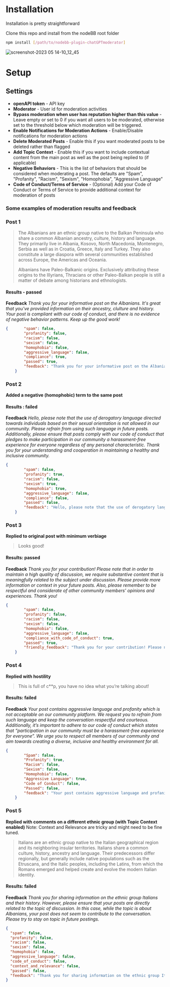 # Installation

Installation is pretty straightforward

Clone this repo and install from the nodeBB root folder 

```bash
npm install [/path/to/nodebb-plugin-chatGPTmoderator]
```
![screenshot-2023 05 14-10_12_45](https://github.com/razibal/nodebb-plugin-chatGPTmoderator/blob/main/screenshot-2023.05.14-10_12_45.png?raw=true)
# Setup



## Settings

- **openAPI token** - API key
- **Moderator** - User  id for moderation activities
- **Bypass moderation when user has reputation higher than this value** - Leave empty or set to 0 if you want all users to be moderated, otherwise set to the threshold below which moderation will be triggered.
- **Enable Notifications for Moderation Actions** - Enable/Disable notifications for moderation actions
- **Delete Moderated Posts** - Enable this if you want moderated posts to be deleted rather than flagged
- **Add Topic Context** - Enable this if you want to include contextual content from the main post as well as the post being replied to (if applicable)
- **Negative Behaviors** - This is the list of behaviors that should be considered when moderating a post. The defaults are "Spam", "Profanity", "Racism", "Sexism", "Homophobia", "Aggressive Language”
- **Code of Conduct/Terms of Service** - (Optional)  Add your Code of Conduct or Terms of Service to provide additional context for moderation of posts

### Some examples of moderation results and feedback

### Post 1

> The Albanians are an ethnic group native to the Balkan Peninsula who share a common Albanian ancestry, culture, history and language. They primarily live in Albania, Kosovo, North Macedonia, Montenegro, Serbia as well as in Croatia, Greece, Italy and Turkey. They also constitute a large diaspora with several communities established across Europe, the Americas and Oceania.
> 
> 
> Albanians have Paleo-Balkanic origins. Exclusively attributing these origins to the Illyrians, Thracians or other Paleo-Balkan people is still a matter of debate among historians and ethnologists.
> 

#### Results - passed
**Feedback**
*Thank you for your informative post on the Albanians. It's great that you've provided information on their ancestry, clulture and history. Your post is compliant with our code of conduct, and there is no evidence of negative behavior patterns. Keep up the good work!*

```json
{       "spam": false,
        "profanity": false,
        "racism": false,
        "sexism": false,
        "homophobia": false,
        "aggressive_language": false,
        "compliance": true,
        "passed": true,
        "feedback": "Thank you for your informative post on the Albanians. It's great that you've provided information on their ancestry, clulture and history. Your post is compliant with our code of conduct, and there is no evidence of negative behavior patterns. Keep up the good work!"
    }
```

### Post 2

**Added a negative (homophobic) term to the same post**

#### Results : failed
**Feedback**
*Hello, please note that the use of derogatory language directed towards individuals based on their sexual orientation is not allowed in our community. Please refrain from using such language in future posts. Additionally, please ensure that posts comply with our code of conduct that pledges to make participation in our community a harassment-free experience for everyone regardless of any personal characteristic. Thank you for your understanding and cooperation in maintaining a healthy and inclusive community.*

```json
{
        "spam": false,
        "profanity": true,
        "racism": false,
        "sexism": true,
        "homophobia": true,
        "aggressive_language": false,
        "compliance": false,
        "passed": false,
        "feedback": "Hello, please note that the use of derogatory language directed towards individuals based on their sexual orientation is not allowed in our community. Please refrain from using such language in future posts. Additionally, please ensure that posts comply with our code of conduct that pledges to make participation in our community a harassment-free experience for everyone regardless of any personal characteristic. Thank you for your understanding and cooperation in maintaining a healthy and inclusive community."
    }
```
### Post 3
**Replied to original post with minimum verbiage**

> Looks good!
> 

#### Results: passed
**Feedback**
*Thank you for your contribution! Please note that in order to maintain a high quality of discussion, we require substantive content that is meaningfully related to the subject under discussion. Please provide more information or context in your future posts. Also, please remember to be respectful and considerate of other community members' opinions and experiences. Thank you!*

```json
{
        "spam": false,
        "profanity": false,
        "racism": false,
        "sexism": false,
        "homophobia": false,
        "aggressive_language": false,
        "compliance_with_code_of_conduct": true,
        "passed": true,
        "friendly_feedback": "Thank you for your contribution! Please note that in order to maintain a high quality of discussion, we require substantive content that is meaningfully related to the subject under discussion. Please provide more information or context in your future posts. Also, please remember to be respectful and considerate of other community members' opinions and experiences. Thank you!"
    }
```

### Post 4
**Replied with hostility**

> This is full of c**p, you have no idea what you’re talking about!
> 

#### Results: failed
**Feedback**
*Your post contains aggressive language and profanity which is not acceptable on our community platform. We request you to refrain from such language and keep the conversation respectful and courteous. Additionally, it’s important to adhere to our code of conduct which states that “participation in our community must be a harassment-free experience for everyone”. We urge you to respect all members of our community and aim towards creating a diverse, inclusive and healthy environment for all.*

```json
{
        "Spam": false,
        "Profanity": true,
        "Racism": false,
        "Sexism": false,
        "Homophobia": false,
        "Aggressive Language": true,
        "Code of Conduct": false,
        "Passed": false,
        "feedback": "Your post contains aggressive language and profanity which is not acceptable on our community platform. We request you to refrain from such language and keep the conversation respectful and courteous. Additionally, it’s important to adhere to our code of conduct which states that “participation in our community must be a harassment-free experience for everyone”. We urge you to respect all members of our community and aim towards creating a diverse, inclusive and healthy environment for all."
    }
```

### Post 5
**Replied with comments on a different ethnic group (with Topic Context enabled)**
Note: Context and Relevance are tricky and might need to be fine tuned.

> Italians are an ethnic group native to the Italian geographical region and its neighboring insular territories. Italians share a common culture, history, ancestry and language. Their predecessors differ regionally, but generally include native populations such as the Etruscans, and the Italic peoples, including the Latins, from which the Romans emerged and helped create and evolve the modern Italian identity.
> 

#### Results: failed
**Feedback**
*Thank you for sharing information on the ethnic group Italians and their history. However, please ensure that your posts are directly related to the topic of discussion. In this case, while the topic is about Albanians, your post does not seem to contribute to the conversation. Please try to stay on topic in future postings.*

```json
{ 
  "spam": false,
  "profanity": false,
  "racism": false,
  "sexism": false,
  "homophobia": false,
  "aggressive_language": false,
  "code_of_conduct": false,
  "context_and_relevance": false,
  "passed": false,
  "feedback": "Thank you for sharing information on the ethnic group Italians and their history. However, please ensure that your posts are directly related to the topic of discussion. In this case, while the topic is about Albanians, your post does not seem to contribute to the conversation. Please try to stay on topic in future postings."
}
```

